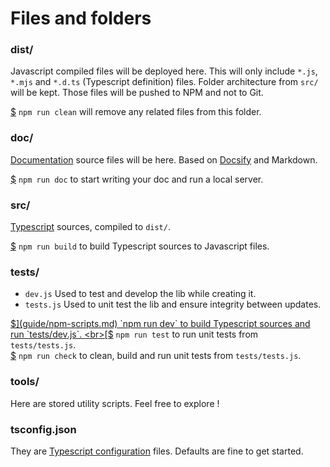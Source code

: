 # Files and folders


### dist/

Javascript compiled files will be deployed here. This will only include `*.js`, `*.mjs` and `*.d.ts` (Typescript definition) files. Folder architecture from `src/` will be kept. Those files will be pushed to NPM and not to Git.

[$](guide/npm-scripts.md) `npm run clean` will remove any related files from this folder.


### doc/

[Documentation](guide/documentation.md) source files will be here. Based on [Docsify](https://docsify.js.org) and Markdown.

[$](guide/npm-scripts.md) `npm run doc` to start writing your doc and run a local server.


### src/

[Typescript](guide/typescript.md) sources, compiled to `dist/`.

[$](guide/npm-scripts.md) `npm run build` to build Typescript sources to Javascript files.


### tests/

- `dev.js` Used to test and develop the lib while creating it.
- `tests.js` Used to unit test the lib and ensure integrity between updates.

[$](guide/npm-scripts.md) `npm run dev` to build Typescript sources and run `tests/dev.js`.
<br>[$](guide/npm-scripts.md) `npm run test` to run unit tests from `tests/tests.js`.
<br>[$](guide/npm-scripts.md) `npm run check` to clean, build and run unit tests from `tests/tests.js`.


### tools/

Here are stored utility scripts. Feel free to explore !


### tsconfig.json

They are [Typescript configuration](guide/typescript.md) files. Defaults are fine to get started.